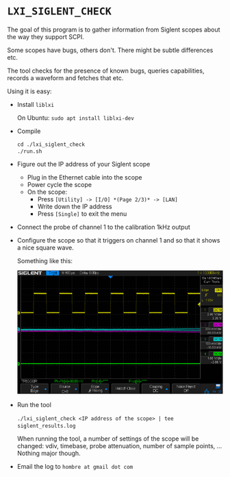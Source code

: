 
# `LXI_SIGLENT_CHECK`

The goal of this program is to gather information from Siglent scopes about
the way they support SCPI.

Some scopes have bugs, others don't. There might be subtle differences etc.

The tool checks for the presence of known bugs, queries capabilities, records a 
waveform and fetches that etc.

Using it is easy:

* Install `liblxi`

    On Ubuntu: `sudo apt install liblxi-dev`

* Compile

    ```
    cd ./lxi_siglent_check
    ./run.sh
    ```

* Figure out the IP address of your Siglent scope

    * Plug in the Ethernet cable into the scope
    * Power cycle the scope
    * On the scope: 
        * Press `[Utility] -> [I/O] *(Page 2/3)* -> [LAN]`
        * Write down the IP address
        * Press `[Single]` to exit the menu

* Connect the probe of channel 1 to the calibration 1kHz output

* Configure the scope so that it triggers on channel 1 and so that it shows a nice square wave.

    Something like this:

    ![Scope screenshot](./test_waveform.png)

* Run the tool

    `./lxi_siglent_check <IP address of the scope> | tee siglent_results.log`

    When running the tool, a number of settings of the scope will be changed: vdiv, timebase, probe attenuation, 
    number of sample points, ... Nothing major though.

* Email the log to `hombre at gmail dot com`

